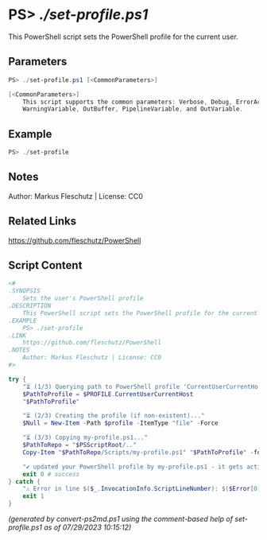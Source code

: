 PS> *./set-profile.ps1*
====================

This PowerShell script sets the PowerShell profile for the current user.

Parameters
----------
```powershell
PS> ./set-profile.ps1 [<CommonParameters>]

[<CommonParameters>]
    This script supports the common parameters: Verbose, Debug, ErrorAction, ErrorVariable, WarningAction, 
    WarningVariable, OutBuffer, PipelineVariable, and OutVariable.
```

Example
-------
```powershell
PS> ./set-profile

```

Notes
-----
Author: Markus Fleschutz | License: CC0

Related Links
-------------
https://github.com/fleschutz/PowerShell

Script Content
--------------
```powershell
<#
.SYNOPSIS
	Sets the user's PowerShell profile
.DESCRIPTION
	This PowerShell script sets the PowerShell profile for the current user.
.EXAMPLE
	PS> ./set-profile
.LINK
	https://github.com/fleschutz/PowerShell
.NOTES
	Author: Markus Fleschutz | License: CC0
#>

try {
	"⏳ (1/3) Querying path to PowerShell profile 'CurrentUserCurrentHost'..."
	$PathToProfile = $PROFILE.CurrentUserCurrentHost
	"$PathToProfile"

	"⏳ (2/3) Creating the profile (if non-existent)..."
	$Null = New-Item -Path $profile -ItemType "file" -Force

	"⏳ (3/3) Copying my-profile.ps1..."
	$PathToRepo = "$PSScriptRoot/.."
	Copy-Item "$PathToRepo/Scripts/my-profile.ps1" "$PathToProfile" -force

	"✔️ updated your PowerShell profile by my-profile.ps1 - it gets active on next login"
	exit 0 # success
} catch {
	"⚠️ Error in line $($_.InvocationInfo.ScriptLineNumber): $($Error[0])"
	exit 1
}
```

*(generated by convert-ps2md.ps1 using the comment-based help of set-profile.ps1 as of 07/29/2023 10:15:12)*
